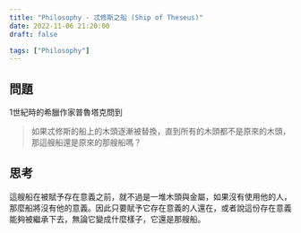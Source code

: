 ```yaml
---
title: "Philosophy - 忒修斯之船 (Ship of Theseus)"
date: 2022-11-06 21:20:00
draft: false

tags: ["Philosophy"]
---
```


## 問題
1世紀時的希臘作家普魯塔克問到
> 如果忒修斯的船上的木頭逐漸被替換，直到所有的木頭都不是原來的木頭，那這艘船還是原來的那艘船嗎？

## 思考
這艘船在被賦予存在意義之前，就不過是一堆木頭與金屬，如果沒有使用他的人，那麼船將沒有他的意義。因此只要賦予它存在意義的人還在，或者說這份存在意義能夠被繼承下去，無論它變成什麼樣子，它還是那艘船。